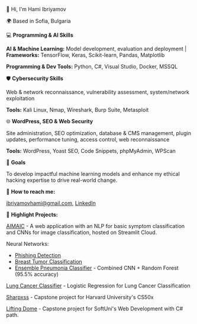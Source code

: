 👋 Hi, I'm Hami Ibriyamov

🌍 Based in Sofia, Bulgaria


💻 **Programming & AI Skills**

**AI & Machine Learning:** Model development, evaluation and deployment | **Frameworks:** TensorFlow, Keras, Scikit-learn, Pandas, Matplotlib

**Programming & Dev Tools:** Python, C#, Visual Studio, Docker, MSSQL


🛡️ **Cybersecurity Skills**

Web & network reconnaissance, vulnerability assessment, system/network exploitation

**Tools:** Kali Linux, Nmap, Wireshark, Burp Suite, Metasploit


🌐 **WordPress, SEO & Web Security**

Site administration, SEO optimization, database & CMS management, plugin updates, performance tuning, access control, web reconnaissance

**Tools:** WordPress, Yoast SEO, Code Snippets, phpMyAdmin, WPScan


🎯 **Goals**

To develop impactful machine learning models and enhance my ethical hacking expertise to drive real-world change.


💬 **How to reach me:** 

[ibriyamovhami@gmail.com](https://mail.google.com/mail/u/ibriyamovhami@gmail.com/#compose), [LinkedIn](https://www.linkedin.com/in/hami-ibriyamov-727146268/)


🚀 **Highlight Projects:**

[AIMAIC](https://github.com/hamii31/ai_medic) - A web application with an NLP for basic symptom classification and CNNs for image classification, hosted on Streamlit Cloud. 

Neural Networks:
  - [Phishing Detection](https://github.com/hamii31/Stanford-University-ML-Specialization/blob/main/Advanced%20Learning%20Algorithms/Week%201/Personal%20Projects/PhishingDetectionMultilayeredPeceptron.py)
  - [Breast Tumor Classification](https://github.com/hamii31/Stanford-University-ML-Specialization/blob/main/Advanced%20Learning%20Algorithms/Week%201/Personal%20Projects/BreastCancerMultilayerPerceptronClassification.py)
  - [Ensemble Pneumonia Classifier](https://github.com/hamii31/Stanford-University-ML-Specialization/blob/main/Advanced%20Learning%20Algorithms/Week%204/Personal%20Projects/Ensemble%20Model%20for%20Pneumonia%20Classification.py) - Combined CNN + Random Forest (95.5% accuracy)


[Lung Cancer Classifier](https://github.com/hamii31/Stanford-University-ML-Specialization/blob/main/Supervised%20Machine%20Learning/Week%203/Personal%20Projects/LungCancerIdentification.py) - Logistic Regression for Lung Cancer Classification  


[Sharpxss](https://github.com/hamii31/sharpxss) - Capstone project for Harvard University's CS50x


[Lifting Dome](https://github.com/hamii31/LiftingDomeVS) - Capstone project for SoftUni's Web Development with C# path. 

